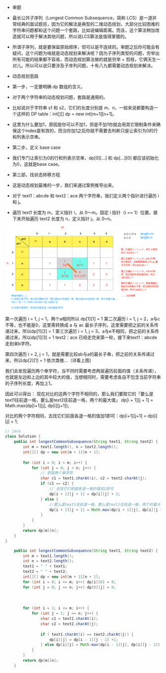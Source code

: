 

* 审题
* 最长公共子序列（Longest Common Subsequence，简称 LCS）是一道非常经典的面试题目，因为它的解法是典型的二维动态规划，大部分比较困难的字符串问题都和这个问题一个套路，比如说编辑距离。而且，这个算法稍加改造就可以用于解决其他问题，所以说LCS算法是值得掌握的。

* 所谓子序列，就是要保留原始顺序，但可以是不连续的。审题之后你可能会有疑问，这个问题为啥就是动态规划来解决呢？因为子序列类型的问题，穷举出所有可能的结果都不容易，而动态规划算法做的就是穷举 + 剪枝，它俩天生一对儿。所以可以说只要涉及子序列问题，十有八九都需要动态规划来解决。

* 动态规划思路
* 第一步，一定要明确 dp 数组的含义。
* 对于两个字符串的动态规划问题，套路是通用的。

* 比如说对于字符串 s1 和 s2，它们的长度分别是 m、n，一般来说都要构造一个这样的 DP table：int[][] dp = new int[m+1][n+1]。

* 这里为什么要加1，原因是你可以不加1，但是不加1你就会用其它限制条件来确保这个index是有效的，而当你加1之后你就不需要去判断只是让索引为0的行和列表示空串。

* 第二步，定义 base case
* 我们专门让索引为0的行和列表示空串，dp[0][...] 和 dp[...][0] 都应该初始化为0，这就是base case。

* 第三部，找状态转移方程
* 这是动态规划最难的一步，我们来通过案例推导出来。

* 对于 text1：abcde 和 text2：ace 两个字符串，我们定义两个指针进行遍历 i 和 j。

* 遍历 text1 长度为 m，定义指针 i，从 0～m。固定 i 指针（i == 1）位置，接下来开始遍历 text2 长度为 n，定义指针 j，从 0~n。

![20210722111435](https://raw.githubusercontent.com/corykingsf/hack-system-design-pixel/main/pictures/20210722111435.png)


第一次遍历 i = 1, j = 1，两个a相同所以 dp[1][1] = 1
第二次遍历 i = 1, j = 2，a与c不等，也不能是0，这里需转换成 a 与 ac 最长子序列，这里需要把之前的关系传递过来，所以dp[1][2] = 1
第三次遍历 i = 1, j = 3，a与e不相同，把之前的关系传递过来，所以dp[1][3] = 1
text2：ace 已经走完来第一轮，接下来text1：abcde 走到来b字符。

第四次遍历 i = 2, j = 1，就是需要比较ab与a的最长子串，把之前的关系传递过来，所以dp[2][1] = 1
依次类推...（详看上图）

我们会发现遍历两个串字符，当不同时需要考虑两层遍历前面的值（关系传递），也就是左边和上边的其中较大的值，当想相同时，需要考虑各自不包含当前字符串的子序列长度，再加上1。

因此可以得出：
现在对比的这两个字符不相同的，那么我们要取它的「要么是text1往前退一格，要么是text2往前退一格，两个的最大值」
dp[i + 1][j + 1] = Math.max(dp[i+1][j], dp[i][j+1]);

对比的两个字符相同，去找它们前面各退一格的值加1即可：dp[i+1][j+1] = dp[i][j] + 1;


```java
// java
class Solution {
    public int longestCommonSubsequence(String text1, String text2) {
        int m = text1.length(), n = text2.length();
        int[][] dp = new int[m + 1][n + 1];

        for (int i = 0; i < m; i++) {
            for (int j = 0; j < n; j++) {
                // 获取两个串字符
                char c1 = text1.charAt(i), c2 = text2.charAt(j);
                if (c1 == c2) {
                    // 去找它们前面各退一格的值加1即可
                    dp[i + 1][j + 1] = dp[i][j] + 1;
                } else {
                    //要么是text1往前退一格，要么是text2往前退一格，两个的最大值
                    dp[i + 1][j + 1] = Math.max(dp[i + 1][j], dp[i][j + 1]);
                }
            }
        }
        return dp[m][n];
    }
}

```

```java
    public int longestCommonSubsequence(String text1, String text2) {
        int m = text1.length();
        int n = text2.length();
        text1 = " " + text1;
        text2 = " " + text2;
        int[][] dp = new int[m + 1][n + 1];
        for (int i = 0; i <= m; i++) dp[i][0] = 0;
        for (int j = 0; j <= n; j++) dp[0][j] = 0;
        
        
        
        for (int i = 1; i <= m; i++) {
            for (int j = 1; j <= n; j++) {
                char c1 = text1.charAt(i);
                char c2 = text2.charAt(j);
                
                if ( text1.charAt(i) == text2.charAt(j)) {
                    dp[i][j] = dp[i - 1][j - 1] +1;
                } else dp[i][j] = Math.max(dp[i - 1][j], dp[i][j - 1]);
            }
        }
        return dp[m][n];
    }
```